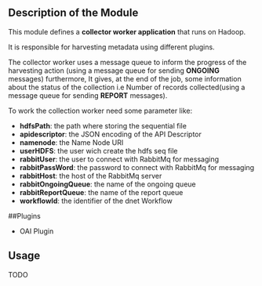 Description of the Module
--------------------------
This module defines a **collector worker application** that runs on Hadoop.

It is responsible for harvesting metadata using different plugins.

The collector worker uses a message queue to inform the progress 
of the harvesting action (using a message queue for sending **ONGOING** messages) furthermore, 
It gives, at the end of the job, some information about the status 
of the collection i.e Number of records collected(using a message queue for sending **REPORT** messages).

To work the collection worker need some parameter like:

* **hdfsPath**: the path where storing the sequential file
* **apidescriptor**: the JSON encoding of the API Descriptor
* **namenode**: the Name Node URI
* **userHDFS**: the user wich create the hdfs seq file
* **rabbitUser**: the user to connect with RabbitMq for messaging
* **rabbitPassWord**: the password to connect with RabbitMq for messaging
* **rabbitHost**: the host of the RabbitMq server
* **rabbitOngoingQueue**: the name of the ongoing queue
* **rabbitReportQueue**: the name of the report queue
* **workflowId**: the identifier of the dnet Workflow

##Plugins
* OAI Plugin 

## Usage
TODO